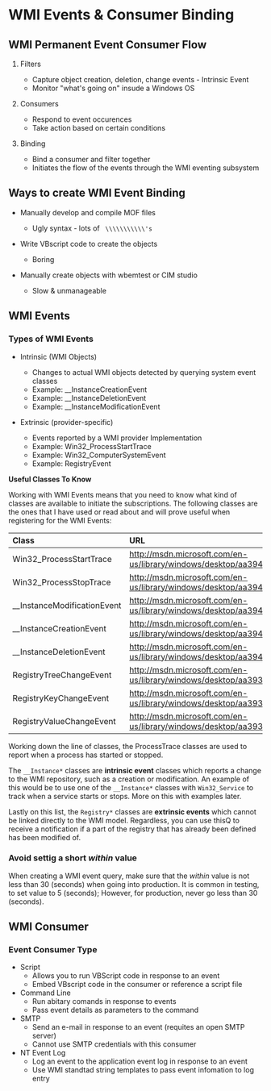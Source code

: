 # WMI Events & Consumer Binding
## WMI Permanent Event Consumer Flow
1. Filters
	* Capture object creation, deletion, change events - Intrinsic Event
	* Monitor "what's going on" insude a Windows OS
	
2. Consumers
	* Respond to event occurences
	* Take action based on certain conditions

3. Binding
	* Bind a consumer and filter together
	* Initiates the flow of the events through the WMI eventing subsystem


## Ways to create WMI Event Binding
* Manually develop and compile MOF files
	* Ugly syntax - lots of ` \\\\\\\\\\\'s`

* Write VBscript code to create the objects
	* Boring
    
* Manually create objects with wbemtest or CIM studio
	* Slow & unmanageable

## WMI Events

### Types of WMI Events
* Intrinsic (WMI Objects)
	* Changes to actual WMI objects detected by querying system event classes
	* Example: __InstanceCreationEvent
	* Example: __InstanceDeletionEvent
	* Example: __InstanceModificationEvent

* Extrinsic (provider-specific)
	* Events reported by a WMI provider Implementation
	* Example: Win32_ProcessStartTrace
	* Example: Win32_ComputerSystemEvent
	* Example: RegistryEvent

**Useful Classes To Know**

Working with WMI Events means that you need to know what kind of classes are available to initiate the subscriptions. The following classes are the ones that I have used or read about and will prove useful when registering for the WMI Events:

| Class | URL |
| :---- | :-- |
| Win32_ProcessStartTrace | http://msdn.microsoft.com/en-us/library/windows/desktop/aa394374(v=vs.85).aspx |
| Win32_ProcessStopTrace | http://msdn.microsoft.com/en-us/library/windows/desktop/aa394376(v=vs.85).aspx |
| __InstanceModificationEvent | http://msdn.microsoft.com/en-us/library/windows/desktop/aa394651(v=vs.85).aspx |
| __InstanceCreationEvent | http://msdn.microsoft.com/en-us/library/windows/desktop/aa394649(v=vs.85).aspx |
| __InstanceDeletionEvent | http://msdn.microsoft.com/en-us/library/windows/desktop/aa394650(v=vs.85).aspx |
| RegistryTreeChangeEvent | http://msdn.microsoft.com/en-us/library/windows/desktop/aa393041(v=vs.85).aspx |
| RegistryKeyChangeEvent | http://msdn.microsoft.com/en-us/library/windows/desktop/aa393040(v=vs.85).aspx |
| RegistryValueChangeEvent | http://msdn.microsoft.com/en-us/library/windows/desktop/aa393042(v=vs.85).aspx |

Working down the line of classes, the ProcessTrace classes are used to report when a process has started or stopped.

The ```__Instance*``` classes are **intrinsic event** classes which reports a change to the WMI repository, such as a creation or modification. An example of this would be to use one of the ```__Instance*``` classes with ```Win32_Service``` to track when a service starts or stops. More on this with examples later.

Lastly on this list, the ```Registry*``` classes are **extrinsic events** which cannot be linked directly to the WMI model. Regardless, you can use thisQ to receive a notification if a part of the registry that has already been defined has been modified of.

### Avoid settig a short *within* value
When creating a WMI event query, make sure that the *within* value is not less than 30 (seconds) when going into production. It is common in testing, to set value to 5 (seconds); However, for production, never go less than 30 (seconds).


## WMI Consumer 
### Event Consumer Type
* Script 
	* Allows you to run VBScript code in response to an event
	* Embed VBscript code in the consumer or reference a script file
* Command Line
	* Run abitary comands in response to events
	* Pass event details as parameters to the command 
* SMTP
	* Send an e-mail in response to an event (requites an open SMTP server)
	* Cannot use SMTP credentials with this consumer
* NT Event Log
	* Log an event to the application event log in response to an event
	* Use WMI standtad string templates to pass event infomation to log entry


